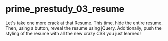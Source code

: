# prime_prestudy_03_resume
Let's take one more crack at that Resume. This time, hide the entire resume. Then, using a button, reveal the resume using jQuery. Additionally, push the styling of the resume with all the new crazy CSS you just learned!